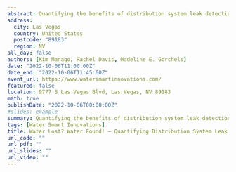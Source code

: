 ```yaml
---
abstract: Quantifying the benefits of distribution system leak detection is a difficult task given the high level of uncertainty associated with leak flow rates and durations. Recognizing the need for more data and studies on leak detection, MWDOC partnered with E Source to create a leak detection database. To date, MWDOC has completed 32 surveys covering over 2,200 miles of main, resulting in a database with over 900 leak detection findings. Using the database, MWDOC and E Source aimed to answer the following questions (1) How variable are flow rate measurements and estimates?, (2) Is leak detection cost-effective?, and (3) Is it reasonable to set a standardized water saving metric per mile of leak detection? If so, at what level should it be set?
address:
  city: Las Vegas
  country: United States
  postcode: "89183"
  region: NV
all_day: false
authors: [Kim Manago, Rachel Davis, Madeline E. Gorchels]
date: "2022-10-06T11:00:00Z"
date_end: "2022-10-06T11:45:00Z"
event_url: https://www.watersmartinnovations.com/
featured: false
location: 9777 S Las Vegas Blvd, Las Vegas, NV 89183
math: true
publishDate: "2022-10-06T00:00:00Z"
#slides: example
summary: Quantifying the benefits of distribution system leak detection is a difficult task given the high level of uncertainty associated with leak flow rates and durations. Recognizing the need for more data and studies on leak detection, MWDOC partnered with E Source to create a leak detection database. To date, MWDOC has completed 32 surveys covering over 2,200 miles of main, resulting in a database with over 900 leak detection findings. Using the database, MWDOC and E Source aimed to answer the following questions (1) How variable are flow rate measurements and estimates?, (2) Is leak detection cost-effective?, and (3) Is it reasonable to set a standardized water saving metric per mile of leak detection? If so, at what level should it be set?
tags: [Water Smart Innovations]
title: Water Lost? Water Found! – Quantifying Distribution System Leak Detection Results
url_code: ""
url_pdf: ""
url_slides: ""
url_video: ""
---
```




